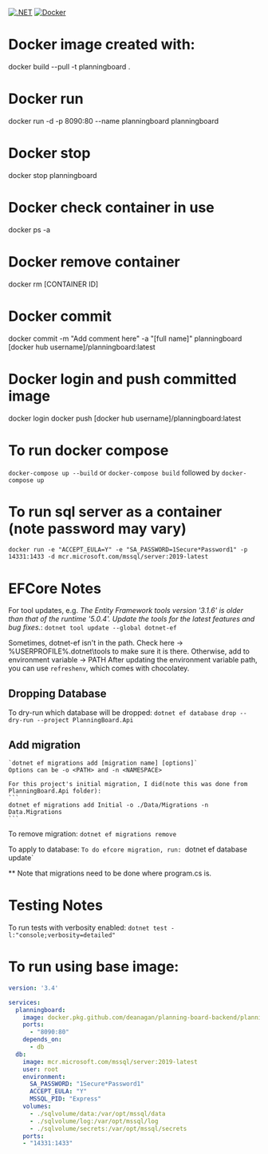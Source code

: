 [![.NET](https://github.com/deanagan/planning-board-backend/actions/workflows/dotnet.yml/badge.svg)](https://github.com/deanagan/planning-board-backend/actions/workflows/dotnet.yml)
[![Docker](https://github.com/deanagan/planning-board-backend/actions/workflows/docker-publish.yml/badge.svg)](https://github.com/deanagan/planning-board-backend/actions/workflows/docker-publish.yml)
# Docker image created with:
docker build --pull -t planningboard .

# Docker run
docker run -d -p 8090:80 --name planningboard planningboard

# Docker stop
docker stop planningboard

# Docker check container in use
docker ps -a

# Docker remove container
docker rm [CONTAINER ID]

# Docker commit
docker commit -m "Add comment here" -a "[full name]" planningboard [docker hub username]/planningboard:latest

# Docker login and push committed image
docker login
docker push [docker hub username]/planningboard:latest

# To run docker compose
`docker-compose up --build`
or
`docker-compose build` followed by `docker-compose up`

# To run sql server as a container (note password may vary)
`docker run -e "ACCEPT_EULA=Y" -e "SA_PASSWORD=1Secure*Password1" -p 14331:1433 -d mcr.microsoft.com/mssql/server:2019-latest`

# EFCore Notes
For tool updates, e.g. _The Entity Framework tools version '3.1.6' is older than that of the runtime '5.0.4'. Update the tools for the latest features and bug fixes._:
    `dotnet tool update --global dotnet-ef`

Sometimes, dotnet-ef isn't in the path. Check here ->  %USERPROFILE%\.dotnet\tools to make sure it is there. Otherwise, add to environment variable -> PATH
After updating the environment variable path, you can use `refreshenv`, which comes with chocolatey.

## Dropping Database

To dry-run which database will be dropped:
  `dotnet ef database drop --dry-run --project PlanningBoard.Api`



## Add migration
    `dotnet ef migrations add [migration name] [options]`
    Options can be -o <PATH> and -n <NAMESPACE>

    For this project's initial migration, I did(note this was done from PlanningBoard.Api folder):
    ```
    dotnet ef migrations add Initial -o ./Data/Migrations -n Data.Migrations
    ```
To remove migration:
    `dotnet ef migrations remove`

To apply to database:
    `To do efcore migration, run:
    `dotnet ef database update`

** Note that migrations need to be done where program.cs is.

# Testing Notes
To run tests with verbosity enabled:
`dotnet test -l:"console;verbosity=detailed"`

# To run using base image:

```yml
version: '3.4'

services:
  planningboard:
    image: docker.pkg.github.com/deanagan/planning-board-backend/planningboard:latest
    ports:
      - "8090:80"
    depends_on:
      - db
  db:
    image: mcr.microsoft.com/mssql/server:2019-latest
    user: root
    environment:
      SA_PASSWORD: "1Secure*Password1"
      ACCEPT_EULA: "Y"
      MSSQL_PID: "Express"
    volumes:
      - ./sqlvolume/data:/var/opt/mssql/data
      - ./sqlvolume/log:/var/opt/mssql/log
      - ./sqlvolume/secrets:/var/opt/mssql/secrets
    ports:
    - "14331:1433"

```

